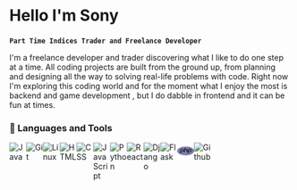 # Hello I'm Sony 

**`Part Time Indices Trader and Freelance Developer`**

I'm a freelance developer and trader discovering what I like to do one step at a time.
All coding projects are built from the ground up, from planning and designing all the way to solving real-life problems with code.
Right now I'm exploring this coding world and for the moment what I enjoy the most is backend and game development , but I do dabble in frontend and it can be fun at times.


### 🧰 Languages and Tools
<img align="left" alt="Java" width="30px" src="https://cdn.jsdelivr.net/gh/devicons/devicon@latest/icons/java/java-original.svg" style="max-width: 100%;">
<img align="left" alt="Git" width="30px" src="https://cdn.jsdelivr.net/gh/devicons/devicon@latest/icons/git/git-original.svg" style="max-width: 100%;">
<img align="left" alt="Linux" width="30px" src="https://cdn.jsdelivr.net/gh/devicons/devicon@latest/icons/linux/linux-original.svg" style="max-width: 100%;">
<img align="left" alt="HTML" width="30px" src="https://cdn.jsdelivr.net/gh/devicons/devicon@latest/icons/html5/html5-original.svg" style="max-width: 100%;">
<img align="left" alt="CSS" width="30px" src="https://cdn.jsdelivr.net/gh/devicons/devicon@latest/icons/css3/css3-original.svg" style="max-width: 100%;">
<img align="left" alt="JavaScript" width="30px" src="https://cdn.jsdelivr.net/gh/devicons/devicon@latest/icons/javascript/javascript-original.svg" style="max-width: 100%;">
<img align="left" alt="Python" width="30px" src="https://cdn.jsdelivr.net/gh/devicons/devicon@latest/icons/python/python-original.svg" style="max-width: 100%;">
<img align="left" alt="React" width="30px" src="https://cdn.jsdelivr.net/gh/devicons/devicon@latest/icons/react/react-original.svg" style="max-width: 100%;">
<img align="left" alt="Django" width="30px" src="https://cdn.jsdelivr.net/gh/devicons/devicon@latest/icons/django/django-plain.svg" style="max-width: 100%;">
<img align="left" alt="Flask" width="30px" src="https://cdn.jsdelivr.net/gh/devicons/devicon@latest/icons/flask/flask-original.svg" style="max-width: 100%;">
<img align="left" alt="Php" width="30px" src="https://raw.githubusercontent.com/devicons/devicon/6910f0503efdd315c8f9b858234310c06e04d9c0/icons/php/php-original.svg" style="max-width: 100%;">
<img align="left" alt="Github" width="30px" src="https://cdn.jsdelivr.net/gh/devicons/devicon@latest/icons/github/github-original.svg" style="max-width: 100%;">



